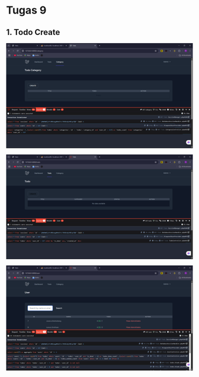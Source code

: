 # Tugas 9

## 1. Todo Create
![Alt text](screenshot/tugas9/category.png)

![Alt text](screenshot/tugas9/todo.png)

![Alt text](screenshot/tugas9/user.png)
